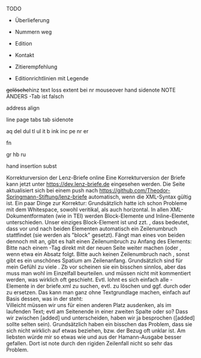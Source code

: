 TODO
- Überlieferung 
- Nummern weg


- Edition
- Kontakt
- Zitierempfehlung
- Editionrichtlinien mit Legende


<subst><del>gelösche</del><insertion>hinz</insertion></subst>
<tl> text loss
extent bei nr
mouseover hand sidenote 
NOTE ANDERS
-Tab ist falsch

address
align


line
page
tabs
tab
sidenote

aq
del
dul
tl
ul
it
b
ink
inc
pe
nr
er

fn


gr
hb
ru

hand
insertion
subst

Korrekturversion der Lenz-Briefe online
Eine Korrekturversion der Briefe kann jetzt unter https://dev.lenz-briefe.de eingesehen werden. Die Seite aktualisiert sich bei einem push nach https://github.com/Theodor-Springmann-Stiftung/lenz-briefe automatisch, wenn die XML-Syntax gültig ist.
Ein paar Dinge zur Korrektur: 
Grundsätzlich hatte ich schon Probleme mit dem Whitespace, sowohl veritikal, als auch horizontal. In allen XML-Dokumentformaten (wie in TEI) werden Block-Elemente und Inline-Elemente unterschieden. Unser einziges Block-Element ist <sidenote> und zzt. <note>, dass bedeutet, dass vor und nach beiden Elementen automatisch ein Zeilenumbruch stattfindet (sie werden als "block" gesetzt). Fängt man eines von beiden dennoch mit <line> an, gibt es halt einen Zeilenumbruch zu Anfang des Elements:
Bitte nach einem <page>-Tag direkt mit der neuen Seite weiter machen (oder <line>, wenn etwa ein Absatz folgt. Bitte auch keinen Zeilenumbruch nach <page>, sonst gibt es ein unschönes Spatium am Zeilenanfang.
Grundsätzlich sind für mein Gefühl zu viele <line type="empty"/>. Zb vor <sidenote> scheinen sie ein bisschen sinnlos, aber das muss man wohl im Einzelfall beurteilen.
<sidenote> und <hand> müssen nicht mit <note> kommentiert werden, was wirklich oft geschieht. Evtl. lohnt es sich einfach alle <note>-Elemente in der briefe.xml zu suchen, evtl. zu löschen und ggf. durch <hand> oder <sidenote> zu ersetzen. Das kann man ganz ohne Textgrundlage machen, einfach auf Basis dessen, was in der <note> steht:  
Villeicht müssen wir uns für <sidenote> einen anderen Platz ausdenken, als im laufenden Text; evtl am Seitenende in einer zweiten Spalte oder so? 
Dass wir zwischen [added] und <note> unterscheiden, haben wir ja besprochen ([added] sollte selten sein).
Grundsätzlich haben <note> ein bisschen das Problem, dass sie sich nicht wirklich auf etwas beziehen, bzw. der Bezug oft unklar ist. Am liebsten würde mir so etwas wie <edit> und <editreason> aus der Hamann-Ausgabe besser gefallen. Dort ist note durch den rigiden Zeilenfall nicht so sehr das Problem.
 
 

